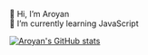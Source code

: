  👋 Hi, I’m Aroyan <br>
 🌱 I’m currently learning JavaScript

<!-- [![Top Langs](https://github-readme-stats.vercel.app/api/top-langs/?username=aroyan&layout=compact&theme=tokyonight)](https://github.com/aroyan?tab=//repositories) -->
[![Aroyan's GitHub stats](https://github-readme-stats.vercel.app/api?username=aroyan&theme=tokyonight)](https://github.com/aroyan/?tab=repositories)
